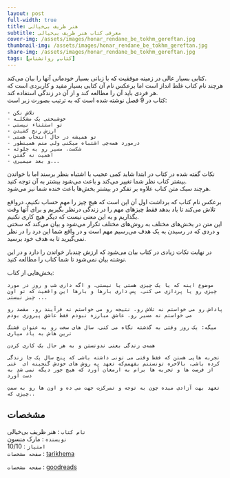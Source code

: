 ```yaml
---
layout: post
full-width: true
title: هنر ظریف بی‌خیالی
subtitle: معرفی کتاب هنر ظریف بی‌خیالی
cover-img: /assets/images/honar_rendane_be_tokhm_gereftan.jpg
thumbnail-img: /assets/images/honar_rendane_be_tokhm_gereftan.jpg
share-img: /assets/images/honar_rendane_be_tokhm_gereftan.jpg
tags: [کتاب, روانشناس]
---
```


کتابی بسیار عالی در زمینه موفقیت که با زبانی بسیار خودمانی آنها را بیان می‌کند.  
هرچند نام کتاب غلط انداز است اما برعکس نام آن کتابی بسیار مفید و کاربردی است که هر فردی باید آن را مطالعه کند و از آن در زندگی استفاده کند.  
کتاب در 9 فصل نوشته شده است که به ترتیب بصورت زیر است:  

    - تلاش نکن
    - خوشبختی یک مشکلـه
    - تو استثناء نیستی
    - ارزش رنج کشیدن
    - تو همیشه در حال انتخاب هستی
    - درمورد همه‌چی اشتباه میکنی ولی منم همینطور
    - شکست، مسیر رو به جلوئه
    - اهمیت نه گفتن
    - و بعد میمیری... 

نکات گفته شده در کتاب در ابتدا شاید کمی عجیب یا اشتباه بنظر برسند اما با خواندن بیشتر کتاب نظر شما تغییر می‌کند و باعث می‌شود بیشتر به آن توجه کنید.  
هرچند سبک متن کتاب علاوه بر تفکر در بیشتر بخش‌ها باعث خنده شما نیز می‌شود.  

برعکس نام کتاب که برداشت اول آن این است که هیچ چیز را مهم حساب نکنیم، درواقع تلاش می‌کند تا یاد بدهد فقط چیزهای مهم را در زندگی درنظر بگیریم و برای آنها وقت بگذاریم و به این معنی نیست که دیگر هیچ کاری نکنیم.  
این متن در بخش‌های مختلف به روش‌های مختلف تکرار می‌شود و بیان می‌کند که سختی و دردی که در رسیدن به یک هدف می‌رسیم مهم است و در واقع شما این درد را در نظر نمی‌گیرید تا به هدف خود برسید.  

در نهایت نکات زیادی در کتاب بیان می‌شود که ارزش چندبار خواندن را دارد و در این نوشته بیان نمی‌شود تا شما کتاب را مطالعه کنید.  

بخش‌هایی از کتاب:  

```
‌موضوع‌ اینه ‌که ‌یا ‌یک ‌چیزی ‌هستی‌ یا ‌نیستی. ‌و ‌اگه ‌داری ‌شب ‌و ‌روز ‌در مورد ‌چیزی ‌رو یا پردازی ‌می ‌کنی، ‌پس‌ داری ‌بارها ‌و ‌بارها ‌این ‌واقعیت که ‌تو‌ اون‌ چیز ‌نیستی‌ ...  

پاداش‌ رو ‌می ‌خواستم ‌نه ‌تلاش ‌رو. ‌نتیجه ‌رو ‌می ‌خواستم ‌نه ‌فرآیند ‌رو. ‌مقصد‌ رو ‌می ‌خواستم ‌نه ‌مسیر‌ رو. ‌عاشق‌ مبارزه ‌نبودم فقط‌ عاشق ‌پیروزی ‌بودم   

‌میگه:‌ یک‌ روز ‌وقتی‌ به ‌گذشته ‌‌نگاه ‌می ‌کنی، ‌سال ‌های سخت رو به عنوان ‌قشنگ ‌ترین ‌هاش ‌به ‌یاد‌ میاری

‌همه‌ی زندگی ‌یعنی ‌ندونستن‌ و ‌به ‌هر حال ‌یک ‌کاری ‌کردن  

‌تجربه ‌هایی ‌هستن‌ که ‌فقط‌ وقتی ‌می ‌تونی ‌داشته ‌باشی ‌که ‌پنج ‌سال ‌یک ‌جا ‌زندگی ‌کرده ‌باشی، بالاخره ‌تونستنم ‌بفهمم‌که‌ تعهد به ‌روش ‌های‌ خودش ‌گنجینه ‌ای ‌ غنی ‌از ‌فرصت ‌ها‌ و ‌تجربه ‌ها ‌برام ‌به ‌ارمغان‌ آورد‌ که‌ هیچ ‌جور ‌دیگه ‌نمی ‌شد ‌به ‌دست‌ آورد   

‌تعهد ‌بهت ‌آزادی ‌میده‌ چون‌ به ‌توجه ‌و ‌تمرکزت ‌جهت‌ می ‌ده ‌و ‌اون ‌ها ‌رو ‌به ‌سمتِ‌ چیزی ‌که..  
```

## مشخصات

`نام کتاب` :  هنر ظریف بی‌خیالی   
`نویسنده` : مارک منسون  
`امتیاز` : 10/10  
`صفحه مشخصات` : [tarikhema](https://ebook.tarikhema.org/2020/12/10/%D8%AF%D8%A7%D9%86%D9%84%D9%88%D8%AF-%DA%A9%D8%AA%D8%A7%D8%A8-%D9%87%D9%86%D8%B1-%D8%B1%D9%86%D8%AF%D8%A7%D9%86%D9%87-%DB%8C-%D8%A8%D9%87-%D8%AA%D8%AE%D9%85-%DA%AF%D8%B1%D9%81%D8%AA%D9%86/)  

`صفحه مشخصات` : [goodreads](https://www.goodreads.com/book/show/28257707-the-subtle-art-of-not-giving-a-f-ck)  